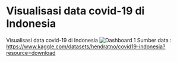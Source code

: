 # Visualisasi data covid-19 di Indonesia
Visualisasi data covid-19 di Indonesia
![Dashboard 1](https://github.com/fafaa710/Tableau/assets/91203212/7ce5e14a-8398-44a2-b662-27533c0d015d)
Sumber data : https://www.kaggle.com/datasets/hendratno/covid19-indonesia?resource=download
